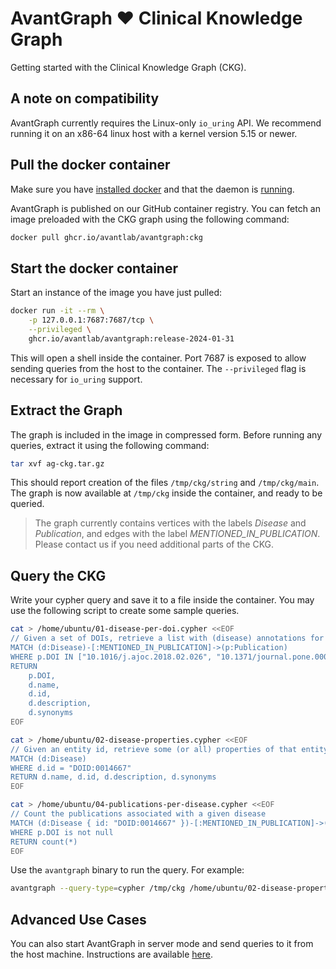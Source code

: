 # AvantGraph ❤️ Clinical Knowledge Graph
Getting started with the Clinical Knowledge Graph (CKG).

## A note on compatibility
AvantGraph currently requires the Linux-only `io_uring` API.
We recommend running it on an x86-64 linux host with a kernel version 5.15 or newer.

## Pull the docker container
Make sure you have [installed docker](https://docs.docker.com/engine/install/)
and that the daemon is [running](https://docs.docker.com/config/daemon/start/).

AvantGraph is published on our GitHub container registry.
You can fetch an image preloaded with the CKG graph using the following command:

```bash
docker pull ghcr.io/avantlab/avantgraph:ckg
```

## Start the docker container
Start an instance of the image you have just pulled:

```bash
docker run -it --rm \
    -p 127.0.0.1:7687:7687/tcp \
    --privileged \
    ghcr.io/avantlab/avantgraph:release-2024-01-31
```

This will open a shell inside the container.
Port 7687 is exposed to allow sending queries from the host to the container.
The `--privileged` flag is necessary for `io_uring` support.

## Extract the Graph
The graph is included in the image in compressed form.
Before running any queries, extract it using the following command:

```bash
tar xvf ag-ckg.tar.gz
```

This should report creation of the files `/tmp/ckg/string` and `/tmp/ckg/main`.
The graph is now available at `/tmp/ckg` inside the container, and ready to be queried.

> The graph currently contains vertices with the labels *Disease* and
> *Publication*, and edges with the label *MENTIONED_IN_PUBLICATION*.
> Please contact us if you need additional parts of the CKG.

## Query the CKG
Write your cypher query and save it to a file inside the container.
You may use the following script to create some sample queries.

```bash
cat > /home/ubuntu/01-disease-per-doi.cypher <<EOF
// Given a set of DOIs, retrieve a list with (disease) annotations for each one
MATCH (d:Disease)-[:MENTIONED_IN_PUBLICATION]->(p:Publication)
WHERE p.DOI IN ["10.1016/j.ajoc.2018.02.026", "10.1371/journal.pone.0009879"]
RETURN
    p.DOI,
    d.name,
    d.id,
    d.description,
    d.synonyms
EOF

cat > /home/ubuntu/02-disease-properties.cypher <<EOF
// Given an entity id, retrieve some (or all) properties of that entity
MATCH (d:Disease)
WHERE d.id = "DOID:0014667"
RETURN d.name, d.id, d.description, d.synonyms
EOF

cat > /home/ubuntu/04-publications-per-disease.cypher <<EOF
// Count the publications associated with a given disease
MATCH (d:Disease { id: "DOID:0014667" })-[:MENTIONED_IN_PUBLICATION]->(p:Publication)
WHERE p.DOI is not null
RETURN count(*)
EOF
```

Use the `avantgraph` binary to run the query.
For example:

```bash
avantgraph --query-type=cypher /tmp/ckg /home/ubuntu/02-disease-properties.cypher
```

## Advanced Use Cases
You can also start AvantGraph in server mode and send queries to it from the
host machine.
Instructions are available
[here](https://github.com/avantlab/avantgraph#start-avantgraph-in-server-mode).
